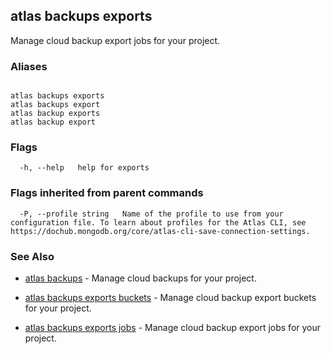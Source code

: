 ## atlas backups exports

Manage cloud backup export jobs for your project.




### Aliases
```

atlas backups exports
atlas backups export
atlas backup exports
atlas backup export
```



### Flags

```
  -h, --help   help for exports

```


### Flags inherited from parent commands

```
  -P, --profile string   Name of the profile to use from your configuration file. To learn about profiles for the Atlas CLI, see https://dochub.mongodb.org/core/atlas-cli-save-connection-settings.

```

### See Also


* [atlas backups](atlas_backups.md)	- Manage cloud backups for your project.

* [atlas backups exports buckets](atlas_backups_exports_buckets.md)	- Manage cloud backup export buckets for your project.

* [atlas backups exports jobs](atlas_backups_exports_jobs.md)	- Manage cloud backup export jobs for your project.



